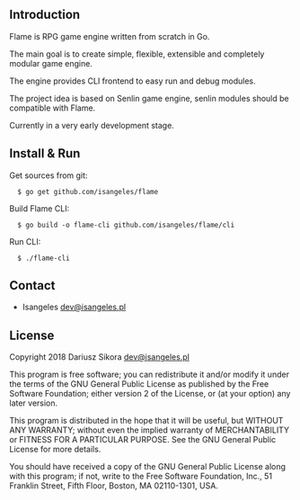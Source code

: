## Introduction
  Flame is RPG game engine written from scratch in Go.
  
  The main goal is to create simple, flexible, extensible and completely modular game engine.
  
  The engine provides CLI frontend to easy run and debug modules.
  
  The project idea is based on Senlin game engine, senlin modules should be compatible with Flame.
  
  Currently in a very early development stage.

## Install & Run
  Get sources from git:
```
  $ go get github.com/isangeles/flame
```
  Build Flame CLI:
```
  $ go build -o flame-cli github.com/isangeles/flame/cli
```
  Run CLI:
```
  $ ./flame-cli
```
## Contact
* Isangeles <dev@isangeles.pl>

## License
Copyright 2018 Dariusz Sikora <dev@isangeles.pl>
 
This program is free software; you can redistribute it and/or modify
it under the terms of the GNU General Public License as published by
the Free Software Foundation; either version 2 of the License, or
(at your option) any later version.
 
This program is distributed in the hope that it will be useful,
but WITHOUT ANY WARRANTY; without even the implied warranty of
MERCHANTABILITY or FITNESS FOR A PARTICULAR PURPOSE.  See the
GNU General Public License for more details.
 
You should have received a copy of the GNU General Public License
along with this program; if not, write to the Free Software
Foundation, Inc., 51 Franklin Street, Fifth Floor, Boston,
MA 02110-1301, USA.
